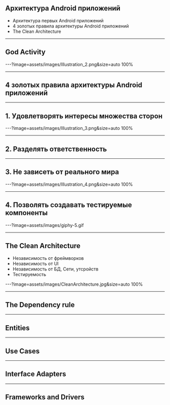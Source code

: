 
## Архитектура Android приложений

- Архитектура первых Android приложений
- 4 золотых правила архитектуры Android приложений
- The Clean Architecture

---

## God Activity 

---?image=assets/images/Illustration_2.png&size=auto 100%

---

## 4 золотых правила архитектуры Android приложений

---

## 1. Удовлетворять интересы множества сторон


---?image=assets/images/Illustration_3.png&size=auto 100%

---

## 2. Разделять ответственность

---

## 3. Не зависеть от реального мира

---?image=assets/images/Illustration_4.png&size=auto 100%

---


## 4. Позволять создавать тестируемые компоненты

---?image=assets/images/giphy-5.gif

---


## The Clean Architecture

- Независимость от фреймворков
- Независимость от UI
- Независимость от БД, Сети, утсройств
- Тестируемость


---?image=assets/images/CleanArchitecture.jpg&size=auto 100%

---


## The Dependency rule

---

## Entities 

---

## Use Cases 

---

## Interface Adapters

---

## Frameworks and Drivers
